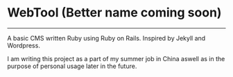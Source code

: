 # WebTool (Better name coming soon)
----

A basic CMS written Ruby using Ruby on Rails. Inspired by Jekyll and Wordpress.

I am writing this project as a part of my summer job in China aswell as in the purpose of personal usage later in the future.
